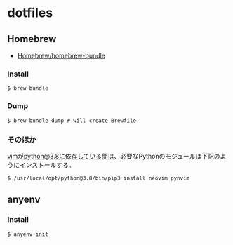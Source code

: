# dotfiles

## Homebrew

- [Homebrew/homebrew\-bundle](https://github.com/Homebrew/homebrew-bundle)

### Install

```
$ brew bundle
```

### Dump

```
$ brew bundle dump # will create Brewfile
```

### そのほか

vimがpython@3.8に依存している間は、必要なPythonのモジュールは下記のようにインストールする。

```
$ /usr/local/opt/python@3.8/bin/pip3 install neovim pynvim
```

## anyenv

### Install

```
$ anyenv init
```
